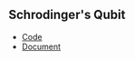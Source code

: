 ## Schrodinger's Qubit
- [Code](https://github.com/yashrbhora/2023_IonQ/tree/main/team_solutions/schrodingers_qubit)
- [Document](https://docs.google.com/document/d/1Xvc54Pqkn3n8kYS1Vc-1AUkLpExLhpadS-Wza6M5yJo/edit?usp=sharing)
